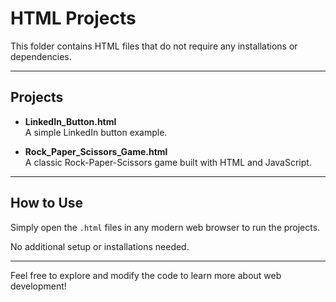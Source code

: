# HTML Projects

This folder contains HTML files that do not require any installations or dependencies.

---

## Projects

- **LinkedIn_Button.html**  
  A simple LinkedIn button example.

- **Rock_Paper_Scissors_Game.html**  
  A classic Rock-Paper-Scissors game built with HTML and JavaScript.

---

## How to Use

Simply open the `.html` files in any modern web browser to run the projects.

No additional setup or installations needed.

---

Feel free to explore and modify the code to learn more about web development!
